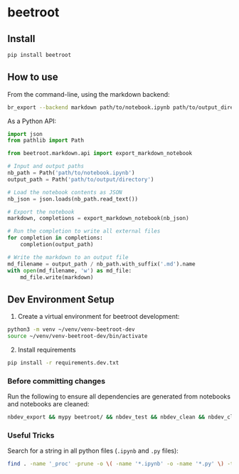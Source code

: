 # beetroot

<!-- WARNING: THIS FILE WAS AUTOGENERATED! DO NOT EDIT! -->

## Install

``` sh
pip install beetroot
```

## How to use

From the command-line, using the markdown backend:

``` sh
br_export --backend markdown path/to/notebook.ipynb path/to/output_directory
```

As a Python API:

``` python
import json 
from pathlib import Path 

from beetroot.markdown.api import export_markdown_notebook

# Input and output paths
nb_path = Path('path/to/notebook.ipynb')
output_path = Path('path/to/output/directory')

# Load the notebook contents as JSON
nb_json = json.loads(nb_path.read_text())

# Export the notebook
markdown, completions = export_markdown_notebook(nb_json)

# Run the completion to write all external files
for completion in completions:
    completion(output_path)

# Write the markdown to an output file
md_filename = output_path / nb_path.with_suffix('.md').name
with open(md_filename, 'w') as md_file:
    md_file.write(markdown)
```

## Dev Environment Setup

1.  Create a virtual environment for beetroot development:

``` sh
python3 -m venv ~/venv/venv-beetroot-dev
source ~/venv/venv-beetroot-dev/bin/activate
```

2.  Install requirements

``` sh
pip install -r requirements.dev.txt
```

### Before committing changes

Run the following to ensure all dependencies are generated from
notebooks and notebooks are cleaned:

``` sh
nbdev_export && mypy beetroot/ && nbdev_test && nbdev_clean && nbdev_clean --fname test_artifacts/ && nbdev_readme
```

### Useful Tricks

Search for a string in all python files (`.ipynb` and `.py` files):

``` sh
find . -name '_proc' -prune -o \( -name '*.ipynb' -o -name '*.py' \) -type f -exec grep -nH 'export_notebook' {} \;
```
